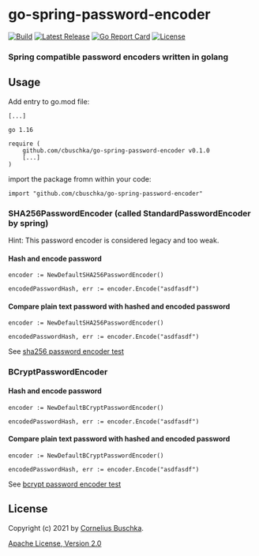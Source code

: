 # go-spring-password-encoder

[![Build](https://github.com/cbuschka/go-spring-password-encoder/workflows/build/badge.svg)](https://github.com/cbuschka/go-spring-password-encoder) [![Latest Release](https://img.shields.io/github/release/cbuschka/go-spring-password-encoder.svg)](https://github.com/cbuschka/go-spring-password-encoder/releases) [![Go Report Card](https://goreportcard.com/badge/github.com/cbuschka/go-spring-password-encoder)](https://goreportcard.com/report/github.com/cbuschka/go-spring-password-encoder) [![License](https://img.shields.io/github/license/cbuschka/go-spring-password-encoder.svg)](https://github.com/cbuschka/go-spring-password-encoder/blob/main/license.txt)

### Spring compatible password encoders written in golang

## Usage

Add entry to go.mod file:

```
[...]

go 1.16

require (
    github.com/cbuschka/go-spring-password-encoder v0.1.0
    [...]
)
```

import the package fromn within your code:

```
import "github.com/cbuschka/go-spring-password-encoder"
```

### SHA256PasswordEncoder (called StandardPasswordEncoder by spring)

Hint: This password encoder is considered legacy and too weak.

#### Hash and encode password

```
encoder := NewDefaultSHA256PasswordEncoder()

encodedPasswordHash, err := encoder.Encode("asdfasdf")
```

#### Compare plain text password with hashed and encoded password

```
encoder := NewDefaultSHA256PasswordEncoder()

encodedPasswordHash, err := encoder.Encode("asdfasdf")
```

See [sha256 password encoder test](./sha256_password_encoder_test.go)

### BCryptPasswordEncoder

#### Hash and encode password

```
encoder := NewDefaultBCryptPasswordEncoder()

encodedPasswordHash, err := encoder.Encode("asdfasdf")
```

#### Compare plain text password with hashed and encoded password

```
encoder := NewDefaultBCryptPasswordEncoder()

encodedPasswordHash, err := encoder.Encode("asdfasdf")
```

See [bcrypt password encoder test](./bcrypt_password_encoder_test.go)

## License

Copyright (c) 2021 by [Cornelius Buschka](https://github.com/cbuschka).

[Apache License, Version 2.0](./license.txt)


